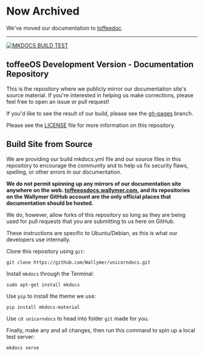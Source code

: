 # Now Archived
We've moved our documentation to [toffeedoc](https://gitlab.com/wallymer/toffeedoc).

---

[![MKDOCS BUILD TEST](https://github.com/Wallymer/toffeeOSdocs/actions/workflows/mkdocsbuild.yml/badge.svg)](https://github.com/Wallymer/toffeeOSdocs/actions/workflows/mkdocsbuild.yml)

## toffeeOS Development Version - Documentation Repository
This is the repository where we publicly mirror our documentation site's source material. If you're interested in helping us make corrections, please feel free to open an issue or pull request!

If you'd like to see the result of our build, please see the [gh-pages](https://github.com/Wallymer/unicorndocs/tree/gh-pages) branch.

Please see the [LICENSE](LICENSE.md) file for more information on this repository.

## Build Site from Source
We are providing our build mkdocs.yml file and our source files in this repository to encourage the community and to help us fix security flaws, spelling, or other errors in our documentation. 

**We do not permit spinning up any mirrors of our documentation site anywhere on the web. [toffeeosdocs.wallymer.com](https://toffeeosdocs.wallymer.com), and its repositories on the Wallymer GitHub account are the only official places that documentation should be hosted.**

We do, however, allow forks of this repository so long as they are being used for pull requests that you are submitting to us here on GitHub.

These instructions are specific to Ubuntu/Debian, as this is what our developers use internally.

Clone this repository using ``git``:  

```
git clone https://github.com/Wallymer/unicorndocs.git
```

Install ``mkdocs`` through the Terminal:  

```
sudo apt-get install mkdocs
```

Use ``pip`` to install the theme we use:  

```
pip install mkdocs-material
```

Use ``cd unicorndocs`` to head into folder ``git`` made for you.

Finally, make any and all changes, then run this command to spin up a local test server:  

```
mkdocs serve
```
